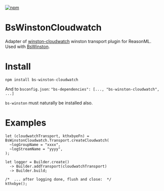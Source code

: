 [![npm](https://img.shields.io/npm/v/bs-winston-cloudwatch.svg)](https://www.npmjs.com/package/bs-winston-cloudwatch)


# BsWinstonCloudwatch

Adapter of [winston-cloudwatch](https://github.com/lazywithclass/winston-cloudwatch) winston transport plugin for ReasonML. Used with [BsWinston](https://github.com/veikkaus/bs-winston).

# Install

```
npm install bs-winston-cloudwatch
```
And to `bsconfig.json`: `"bs-dependencies": [..., "bs-winston-cloudwatch", ...]`

`bs-winston` must naturally be installed also.

# Examples

```
let (cloudwatchTransport, kthxbyeFn) = BsWinstonCloudwatch.Transport.createCloudwatch(
  ~logGroupName = "xxxx",
  ~logStreamName = "yyyy",
);

let logger = Builder.create()
  -> Builder.addTransport(cloudwatchTransport)
  -> Builder.build;

/*  ... after logging done, flush and close:  */
kthxbye();

```